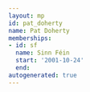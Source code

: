 ```yaml
---
layout: mp
id: pat_doherty
name: Pat Doherty
memberships:
- id: sf
  name: Sinn Féin
  start: '2001-10-24'
  end: 
autogenerated: true
---
```

